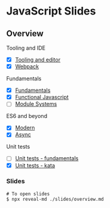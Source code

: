 # JavaScript Slides

## Overview

Tooling and IDE

- [x] [Tooling and editor](./slides/javaScript-tooling-and-editor.md)
- [x] [Webpack](./slides/javascript-webpack.md)

Fundamentals

- [x] [Fundamentals](./slides/javascript-fundamentals.md)
- [x] [Functional Javascript](./slides/javascript-functional.md)
- [ ] [Module Systems](./slides/javascript-modules.md)

ES6 and beyond

- [x] [Modern](./slides/javascript-modern.md)
- [x] [Async](./slides/javascript-async.md)

Unit tests

- [ ] [Unit tests - fundamentals](./slides/javascript-unit-testing.md)
- [x] [Unit tests - kata](./slides/javascript-kata.md)

### Slides

```
# To open slides
$ npx reveal-md ./slides/overview.md
```
